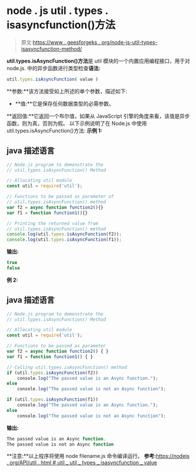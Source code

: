 # node . js util . types . isasyncfunction()方法

> 原文:[https://www . geesforgeks . org/node-js-util-types-isasyncfunction-method/](https://www.geeksforgeeks.org/node-js-util-types-isasyncfunction-method/)

**util.types.isAsyncFunction()方法**是 util 模块的一个内置应用编程接口，用于对 node.js.
中的异步函数进行类型检查**语法:**

```js
util.types.isAsyncFunction( value )
```

**参数:**该方法接受如上所述的单个参数，描述如下:

*   **值:**它是保存任何数据类型的必需参数。

**返回值:**它返回一个布尔值，如果从 JavaScript 引擎的角度来看，该值是异步函数，则为真，否则为假。
以下示例说明了在 Node.js 中使用 util.types.isAsyncFunction()方法:
**示例 1:**

## java 描述语言

```js
// Node.js program to demonstrate the  
// util.types.isAsyncFunction() Method

// Allocating util module
const util = require('util');

// Functions to be passed as parameter of
// util.types.isAsyncFunction() method
var f2 = async function function2(){}
var f1 = function function1(){}

// Printing the returned value from
// util.types.isAsyncFunction() method
console.log(util.types.isAsyncFunction(f2));
console.log(util.types.isAsyncFunction(f1));
```

**输出:**

```js
true
false
```

**例 2:**

## java 描述语言

```js
// Node.js program to demonstrate the  
// util.types.isAsyncFunction() Method

// Allocating util module
const util = require('util');

// Functions to be passed as parameter
var f2 = async function function2() { }
var f1 = function function1() { }

// Calling util.types.isAsyncFunction() method
if (util.types.isAsyncFunction(f2))
    console.log("The passed value is an Async function.");
else
    console.log("The passed value is not an Async function");

if (util.types.isAsyncFunction(f1))
    console.log("The passed value is an Async function.");
else
    console.log("The passed value is not an Async function");
```

**输出:**

```js
The passed value is an Async function.
The passed value is not an Async function
```

**注意:**以上程序将使用 node filename.js 命令编译运行。
**参考:**[https://nodejs . org/API/util . html # util _ util _ types _ isasyncfunction _ value](https://nodejs.org/api/util.html#util_util_types_isasyncfunction_value)